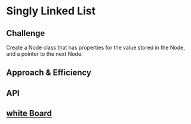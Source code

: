 # Singly Linked List
<!-- Short summary or background information -->

## Challenge
Create a Node class that has properties for the value stored in the Node, and a pointer to the next Node.

## Approach & Efficiency
<!-- What approach did you take? Why? What is the Big O space/time for this approach? -->

## API
<!-- Description of each method publicly available to your Linked List -->

## [white Board](https://miro.com/welcomeonboard/a2pBZ2xTMlEzQXA5UXF2S0J5SXNZYWNuNVRJSngyUjVEcVhBZjJ6TWJFcnFDWmtLNmZkNjNacDNLaG9GcGE1VXwzMDc0NDU3MzYxOTIyMDQzMjYx?invite_link_id=956487367153)